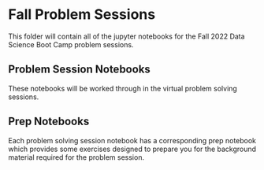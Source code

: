 # Fall Problem Sessions

This folder will contain all of the jupyter notebooks for the Fall 2022 Data Science Boot Camp problem sessions.

## Problem Session Notebooks

These notebooks will be worked through in the virtual problem solving sessions.

## Prep Notebooks

Each problem solving session notebook has a corresponding prep notebook which provides some exercises designed to prepare you for the background material required for the problem session.